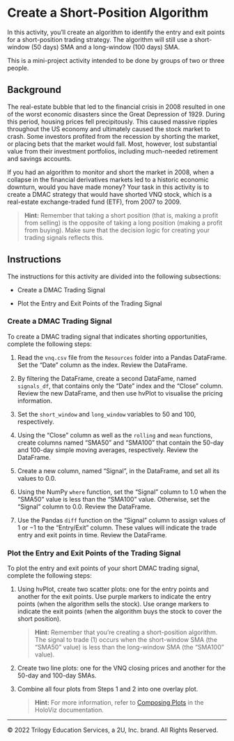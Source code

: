 # Create a Short-Position Algorithm

In this activity, you’ll create an algorithm to identify the entry and exit points for a short-position trading strategy. The algorithm will still use a short-window (50 days) SMA and a long-window (100 days) SMA.

This is a mini-project activity intended to be done by groups of two or three people.

## Background

The real-estate bubble that led to the financial crisis in 2008 resulted in one of the worst economic disasters since the Great Depression of 1929. During this period, housing prices fell precipitously. This caused massive ripples throughout the US economy and ultimately caused the stock market to crash. Some investors profited from the recession by shorting the market, or placing bets that the market would fall. Most, however, lost substantial value from their investment portfolios, including much-needed retirement and savings accounts.

If you had an algorithm to monitor and short the market in 2008, when a collapse in the financial derivatives markets led to a historic economic downturn, would you have made money? Your task in this activity is to create a DMAC strategy that would have shorted VNQ stock, which is a real-estate exchange-traded fund (ETF), from 2007 to 2009.

> **Hint:** Remember that taking a short position (that is, making a profit from selling) is the opposite of taking a long position (making a profit from buying). Make sure that the decision logic for creating your trading signals reflects this.

## Instructions

The instructions for this activity are divided into the following subsections:

* Create a DMAC Trading Signal

* Plot the Entry and Exit Points of the Trading Signal

### Create a DMAC Trading Signal

To create a DMAC trading signal that indicates shorting opportunities, complete the following steps:

1. Read the `vnq.csv` file from the `Resources` folder into a Pandas DataFrame. Set the “Date” column as the index. Review the DataFrame.

2. By filtering the DataFrame, create a second DataFame, named `signals_df`, that contains only the “Date” index and the “Close” column. Review the new DataFrame, and then use hvPlot to visualise the pricing information.

3. Set the `short_window` and `long_window` variables to 50 and 100, respectively.

4. Using the “Close” column as well as the `rolling` and `mean` functions, create columns named “SMA50” and “SMA100” that contain the 50-day and 100-day simple moving averages, respectively. Review the DataFrame.

5. Create a new column, named “Signal”, in the DataFrame, and set all its values to 0.0.

6. Using the NumPy `where` function, set the “Signal” column to 1.0 when the “SMA50” value is less than the “SMA100” value. Otherwise, set the “Signal” column to 0.0. Review the DataFrame.

7. Use the Pandas `diff` function on the “Signal” column to assign values of 1 or &minus;1 to the “Entry/Exit” column. These values will indicate the trade entry and exit points in time. Review the DataFrame.

### Plot the Entry and Exit Points of the Trading Signal

To plot the entry and exit points of your short DMAC trading signal, complete the following steps:

1. Using hvPlot, create two scatter plots: one for the entry points and another for the exit points. Use purple markers to indicate the entry points (when the algorithm sells the stock). Use orange markers to indicate the exit points (when the algorithm buys the stock to cover the short position).

    > **Hint:** Remember that you’re creating a short-position algorithm. The signal to trade (1) occurs when the short-window SMA (the “SMA50” value) is less than the long-window SMA (the “SMA100” value).

2. Create two line plots: one for the VNQ closing prices and another for the 50-day and 100-day SMAs.

3. Combine all four plots from Steps 1 and 2 into one overlay plot.

    > **Hint:** For more information, refer to [Composing Plots](https://holoviz.org/tutorial/Composing_Plots.html) in the HoloViz documentation.

---

© 2022 Trilogy Education Services, a 2U, Inc. brand. All Rights Reserved.
